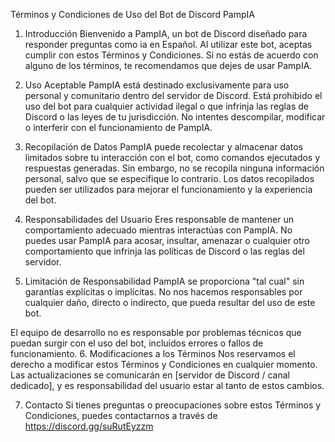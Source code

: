 Términos y Condiciones de Uso del Bot de Discord PampIA
1. Introducción
Bienvenido a PampIA, un bot de Discord diseñado para responder preguntas como ia en Español. Al utilizar este bot, aceptas cumplir con estos Términos y Condiciones. Si no estás de acuerdo con alguno de los términos, te recomendamos que dejes de usar PampIA.

2. Uso Aceptable
PampIA está destinado exclusivamente para uso personal y comunitario dentro del servidor de Discord.
Está prohibido el uso del bot para cualquier actividad ilegal o que infrinja las reglas de Discord o las leyes de tu jurisdicción.
No intentes descompilar, modificar o interferir con el funcionamiento de PampIA.

3. Recopilación de Datos
PampIA puede recolectar y almacenar datos limitados sobre tu interacción con el bot, como comandos ejecutados y respuestas generadas. Sin embargo, no se recopila ninguna información personal, salvo que se especifique lo contrario.
Los datos recopilados pueden ser utilizados para mejorar el funcionamiento y la experiencia del bot.

4. Responsabilidades del Usuario
Eres responsable de mantener un comportamiento adecuado mientras interactúas con PampIA.
No puedes usar PampIA para acosar, insultar, amenazar o cualquier otro comportamiento que infrinja las políticas de Discord o las reglas del servidor.

5. Limitación de Responsabilidad
PampIA se proporciona "tal cual" sin garantías explícitas o implícitas. No nos hacemos responsables por cualquier daño, directo o indirecto, que pueda resultar del uso de este bot.

El equipo de desarrollo no es responsable por problemas técnicos que puedan surgir con el uso del bot, incluidos errores o fallos de funcionamiento.
6. Modificaciones a los Términos
Nos reservamos el derecho a modificar estos Términos y Condiciones en cualquier momento. Las actualizaciones se comunicarán en [servidor de Discord / canal dedicado], y es responsabilidad del usuario estar al tanto de estos cambios.

7. Contacto
Si tienes preguntas o preocupaciones sobre estos Términos y Condiciones, puedes contactarnos a través de https://discord.gg/suRutEyzzm
